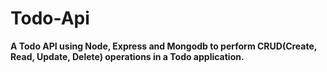 # Todo-Api
<b>A Todo API using Node, Express and Mongodb to perform CRUD(Create, Read, Update, Delete) operations in a Todo application.</b>


